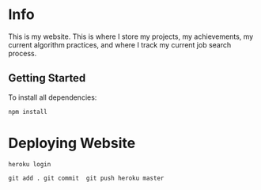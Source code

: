 # Info
This is my website. This is where I store my projects, my achievements, my current algorithm practices, and where I track my current job search process.

## Getting Started
To install all dependencies:

``
npm install
``

# Deploying Website

``
heroku login
``

``
git add .
git commit 
git push heroku master
``